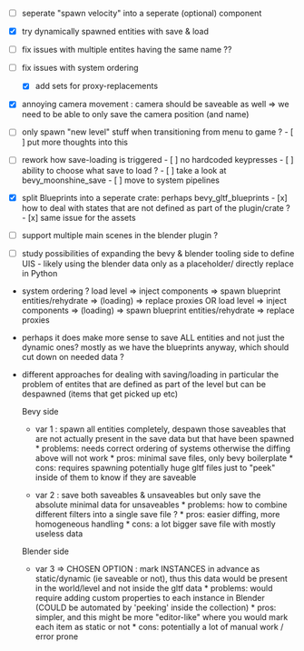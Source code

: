 - [ ] seperate "spawn velocity" into a seperate (optional) component
- [x] try dynamically spawned entities with save & load
- [ ] fix issues with multiple entites having the same name ??
- [ ] fix issues with system ordering
    - [x] add sets for proxy-replacements
- [x] annoying camera movement : camera should be saveable as well
        => we need to be able to only save the camera position (and name)
- [ ] only spawn "new level" stuff when transitioning from menu to game ?
        - [ ] put more thoughts into this 

- [ ] rework how save-loading is triggered
        - [ ] no hardcoded keypresses
        - [ ] ability to choose what save to load ?
        - [ ] take a look at bevy_moonshine_save
        - [ ] move to system pipelines

- [x] split Blueprints into a seperate crate: perhaps bevy_gltf_blueprints
        - [x] how to deal with states that are not defined as part of the plugin/crate ?
        - [x] same issue for the assets

- [ ] support multiple main scenes in the blender plugin ?
- [ ] study possibilities of expanding the bevy & blender tooling side to define UIS
        - likely using the blender data only as a placeholder/ directly replace in Python

- system ordering ? 
        load level => inject components => spawn blueprint entities/rehydrate => (loading) => replace proxies 
        OR 
        load level => inject components => (loading)  => spawn blueprint entities/rehydrate => replace proxies 

- perhaps it does make more sense to save ALL entities and not just the dynamic ones? mostly as we have the blueprints anyway, which should cut down on needed data ?


- different approaches for dealing with saving/loading
    in particular the problem of entites that are defined as part of the level but can be despawned (items that get picked up etc)

    Bevy side
    * var 1 : spawn all entities completely, despawn those saveables that are not actually present in the save data but that have been spawned
            * problems: needs correct ordering of systems otherwise the diffing above will not work
            * pros: minimal save files, only bevy boilerplate
            * cons: requires spawning potentially huge gltf files just to "peek" inside of them to know if they are saveable


    * var 2 : save both saveables & unsaveables but only save the absolute minimal data for unsaveables
            * problems: how to combine different filters into a single save file ?
            * pros: easier diffing, more homogeneous handling
            * cons: a lot bigger save file with mostly useless data

    Blender side

    * var 3 => CHOSEN OPTION : mark INSTANCES in advance as static/dynamic (ie saveable or not), thus this data would be present in the world/level and not inside the gltf data
            * problems: would require adding custom properties to each instance in Blender (COULD be automated by 'peeking' inside the collection)
            * pros: simpler, and this might be more "editor-like" where you would mark each item as static or not
            * cons: potentially a lot of manual work / error prone